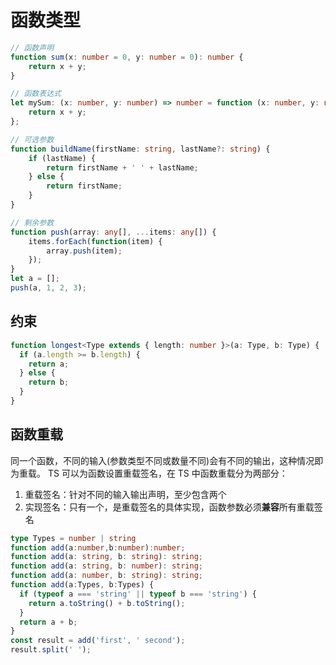 # 函数类型

```TypeScript
// 函数声明
function sum(x: number = 0, y: number = 0): number {
    return x + y;
}

// 函数表达式
let mySum: (x: number, y: number) => number = function (x: number, y: number): number {
    return x + y;
};

// 可选参数
function buildName(firstName: string, lastName?: string) {
    if (lastName) {
        return firstName + ' ' + lastName;
    } else {
        return firstName;
    }
}

// 剩余参数
function push(array: any[], ...items: any[]) {
    items.forEach(function(item) {
        array.push(item);
    });
}
let a = [];
push(a, 1, 2, 3);
```

## 约束

```TypeScript
function longest<Type extends { length: number }>(a: Type, b: Type) {
  if (a.length >= b.length) {
    return a;
  } else {
    return b;
  }
}
```

## 函数重载

同一个函数，不同的输入(参数类型不同或数量不同)会有不同的输出，这种情况即为重载。
TS 可以为函数设置重载签名，在 TS 中函数重载分为两部分：

1. 重载签名：针对不同的输入输出声明，至少包含两个
2. 实现签名：只有一个，是重载签名的具体实现，函数参数必须**兼容**所有重载签名

```TypeScript
type Types = number | string
function add(a:number,b:number):number;
function add(a: string, b: string): string;
function add(a: string, b: number): string;
function add(a: number, b: string): string;
function add(a:Types, b:Types) {
  if (typeof a === 'string' || typeof b === 'string') {
    return a.toString() + b.toString();
  }
  return a + b;
}
const result = add('first', ' second');
result.split(' ');
```
